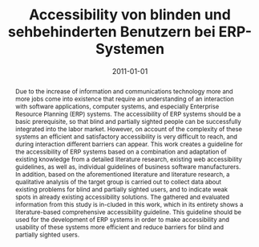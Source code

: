 ---
abstract: Due to the increase of information and communications technology more and
  more jobs come into existence that require an understanding of an interaction with
  software applications, computer systems, and especially Enterprise Resource Planning
  (ERP) systems. The accessibility of ERP systems should be a basic prerequisite,
  so that blind and partially sighted people can be successfully integrated into the
  labor market. However, on account of the complexity of these systems an efficient
  and satisfactory accessibility is very difficult to reach, and during interaction
  different barriers can appear. This work creates a guideline for the accessibility
  of ERP systems based on a combination and adaptation of existing knowledge from
  a detailed literature research, existing web accessibility guidelines, as well as,
  individual guidelines of business software manufacturers. In addition, based on
  the aforementioned literature and literature research, a qualitative analysis of
  the target group is carried out to collect data about existing problems for blind
  and partially sighted users, and to indicate weak spots in already existing accessibility
  solutions. The gathered and evaluated information from this study is in-cluded in
  this work, which in its entirety shows a literature-based comprehensive accessibility
  guideline. This guideline should be used for the development of ERP systems in order
  to make accessibility and usability of these systems more efficient and reduce barriers
  for blind and partially sighted users.
authors:
- Stefan Buchwalder
date: '2011-01-01'
featured: false
publication_types:
- '7'
publishDate: '2011-01-01'
title: Accessibility von blinden und sehbehinderten Benutzern bei ERP-Systemen
url_pdf: ''
---